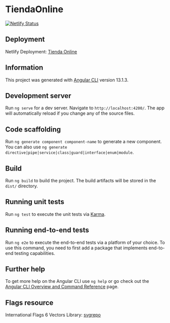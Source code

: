 # TiendaOnline

[![Netlify Status](https://api.netlify.com/api/v1/badges/e14cd904-ce4d-431c-abe3-f832bcec4910/deploy-status)](https://app.netlify.com/sites/tienda-online-hw/deploys)

## Deployment

Netlify Deployment: [Tienda Online](https://tienda-online-hw.netlify.app/home)

## Information

This project was generated with [Angular CLI](https://github.com/angular/angular-cli) version 13.1.3.

## Development server

Run `ng serve` for a dev server. Navigate to `http://localhost:4200/`. The app will automatically reload if you change any of the source files.

## Code scaffolding

Run `ng generate component component-name` to generate a new component. You can also use `ng generate directive|pipe|service|class|guard|interface|enum|module`.

## Build

Run `ng build` to build the project. The build artifacts will be stored in the `dist/` directory.

## Running unit tests

Run `ng test` to execute the unit tests via [Karma](https://karma-runner.github.io).

## Running end-to-end tests

Run `ng e2e` to execute the end-to-end tests via a platform of your choice. To use this command, you need to first add a package that implements end-to-end testing capabilities.

## Further help

To get more help on the Angular CLI use `ng help` or go check out the [Angular CLI Overview and Command Reference](https://angular.io/cli) page.

## Flags resource

International Flags 6 Vectors Library: [svgrepo](https://www.svgrepo.com/collection/international-flags-6/3)
